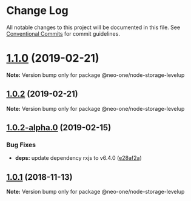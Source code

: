 # Change Log

All notable changes to this project will be documented in this file.
See [Conventional Commits](https://conventionalcommits.org) for commit guidelines.

# [1.1.0](https://github.com/neo-one-suite/neo-one/compare/@neo-one/node-storage-levelup@1.0.2...@neo-one/node-storage-levelup@1.1.0) (2019-02-21)

**Note:** Version bump only for package @neo-one/node-storage-levelup





## [1.0.2](https://github.com/neo-one-suite/neo-one/compare/@neo-one/node-storage-levelup@1.0.2-alpha.0...@neo-one/node-storage-levelup@1.0.2) (2019-02-21)

**Note:** Version bump only for package @neo-one/node-storage-levelup





## [1.0.2-alpha.0](https://github.com/neo-one-suite/neo-one/compare/@neo-one/node-storage-levelup@1.0.1...@neo-one/node-storage-levelup@1.0.2-alpha.0) (2019-02-15)


### Bug Fixes

* **deps:** update dependency rxjs to v6.4.0 ([e28af2a](https://github.com/neo-one-suite/neo-one/commit/e28af2a))





## [1.0.1](https://github.com/neo-one-suite/neo-one/compare/@neo-one/node-storage-levelup@1.0.0...@neo-one/node-storage-levelup@1.0.1) (2018-11-13)

**Note:** Version bump only for package @neo-one/node-storage-levelup
